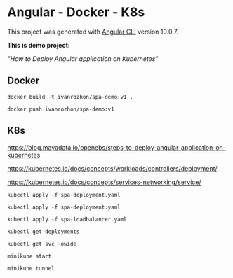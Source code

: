 # Angular - Docker - K8s

This project was generated with [Angular CLI](https://github.com/angular/angular-cli) version 10.0.7.

**This is demo project:**

_"How to Deploy Angular application on Kubernetes"_

## Docker

```
docker build -t ivanrozhon/spa-demo:v1 .

docker push ivanrozhon/spa-demo:v1
```

## K8s

https://blog.mayadata.io/openebs/steps-to-deploy-angular-application-on-kubernetes

https://kubernetes.io/docs/concepts/workloads/controllers/deployment/

https://kubernetes.io/docs/concepts/services-networking/service/

```
kubectl apply -f spa-deployment.yaml

kubectl apply -f spa-deployment.yaml

kubectl apply -f spa-loadbalancer.yaml
```

```
kubectl get deployments

kubectl get svc -owide
```

```
minikube start

minikube tunnel
```
